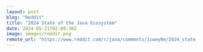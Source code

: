 ```yaml
---
layout: post
blog: "Reddit"
title: "2024 State of the Java Ecosystem"
date: 2024-05-21T02:09:30Z
image: images/reddit.png
remote_url: "https://www.reddit.com/r/java/comments/1cwwy0e/2024_state_of_the_java_ecosystem/"
---
```

